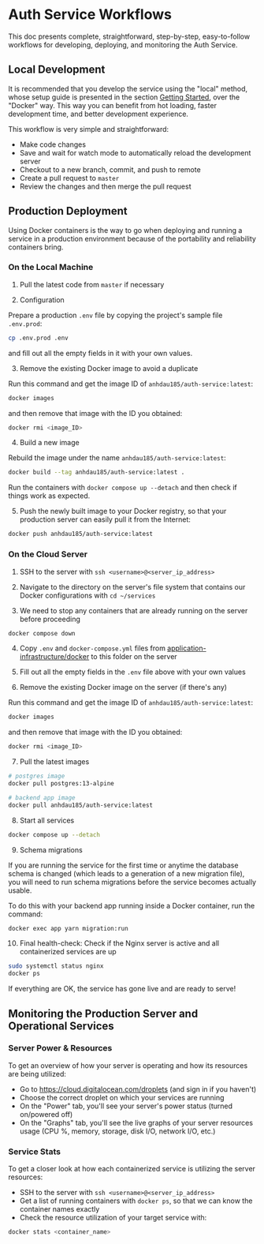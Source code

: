 # Auth Service Workflows

This doc presents complete, straightforward, step-by-step, easy-to-follow workflows for developing, deploying, and monitoring the Auth Service.

## Local Development

It is recommended that you develop the service using the "local" method, whose setup guide is presented in the section [Getting Started](https://github.com/anhdau185/auth-service#getting-started), over the "Docker" way. This way you can benefit from hot loading, faster development time, and better development experience.

This workflow is very simple and straightforward:

- Make code changes
- Save and wait for watch mode to automatically reload the development server
- Checkout to a new branch, commit, and push to remote
- Create a pull request to `master`
- Review the changes and then merge the pull request

## Production Deployment

Using Docker containers is the way to go when deploying and running a service in a production environment because of the portability and reliability containers bring.

### On the Local Machine

1. Pull the latest code from `master` if necessary

2. Configuration

Prepare a production `.env` file by copying the project's sample file `.env.prod`:

```sh
cp .env.prod .env
```

and fill out all the empty fields in it with your own values.

3. Remove the existing Docker image to avoid a duplicate

Run this command and get the image ID of `anhdau185/auth-service:latest`:

```sh
docker images
```

and then remove that image with the ID you obtained:

```sh
docker rmi <image_ID>
```

4. Build a new image

Rebuild the image under the name `anhdau185/auth-service:latest`:

```sh
docker build --tag anhdau185/auth-service:latest .
```

Run the containers with `docker compose up --detach` and then check if things work as expected.

5. Push the newly built image to your Docker registry, so that your production server can easily pull it from the Internet:

```sh
docker push anhdau185/auth-service:latest
```

### On the Cloud Server

1. SSH to the server with `ssh <username>@<server_ip_address>`

2. Navigate to the directory on the server's file system that contains our Docker configurations with `cd ~/services`

3. We need to stop any containers that are already running on the server before proceeding

```sh
docker compose down
```

4. Copy `.env` and `docker-compose.yml` files from [application-infrastructure/docker](https://github.com/anhdau185/application-infrastructure/tree/main/docker) to this folder on the server

5. Fill out all the empty fields in the `.env` file above with your own values

6. Remove the existing Docker image on the server (if there's any)

Run this command and get the image ID of `anhdau185/auth-service:latest`:

```sh
docker images
```

and then remove that image with the ID you obtained:

```sh
docker rmi <image_ID>
```

7. Pull the latest images

```sh
# postgres image
docker pull postgres:13-alpine

# backend app image
docker pull anhdau185/auth-service:latest
```

8. Start all services

```sh
docker compose up --detach
```

9. Schema migrations

If you are running the service for the first time or anytime the database schema is changed (which leads to a generation of a new migration file), you will need to run schema migrations before the service becomes actually usable.

To do this with your backend app running inside a Docker container, run the command:

```sh
docker exec app yarn migration:run
```

10. Final health-check: Check if the Nginx server is active and all containerized services are up

```sh
sudo systemctl status nginx
docker ps
```

If everything are OK, the service has gone live and are ready to serve!

## Monitoring the Production Server and Operational Services

### Server Power & Resources

To get an overview of how your server is operating and how its resources are being utilized:

- Go to https://cloud.digitalocean.com/droplets (and sign in if you haven't)
- Choose the correct droplet on which your services are running
- On the "Power" tab, you'll see your server's power status (turned on/powered off)
- On the "Graphs" tab, you'll see the live graphs of your server resources usage (CPU %, memory, storage, disk I/O, network I/O, etc.)

### Service Stats

To get a closer look at how each containerized service is utilizing the server resources:

- SSH to the server with `ssh <username>@<server_ip_address>`
- Get a list of running containers with `docker ps`, so that we can know the container names exactly
- Check the resource utilization of your target service with:

```sh
docker stats <container_name>
```
